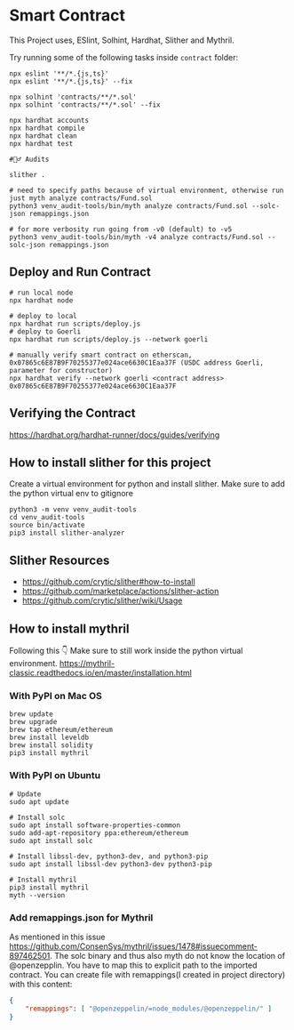 # Smart Contract

This Project uses, ESlint, Solhint, Hardhat, Slither and Mythril.

Try running some of the following tasks inside `contract` folder:

```shell
npx eslint '**/*.{js,ts}'
npx eslint '**/*.{js,ts}' --fix

npx solhint 'contracts/**/*.sol'
npx solhint 'contracts/**/*.sol' --fix

npx hardhat accounts
npx hardhat compile
npx hardhat clean
npx hardhat test

#🕵️‍♂️ Audits

slither .

# need to specify paths because of virtual environment, otherwise run just myth analyze contracts/Fund.sol
python3 venv_audit-tools/bin/myth analyze contracts/Fund.sol --solc-json remappings.json

# for more verbosity run going from -v0 (default) to -v5
python3 venv_audit-tools/bin/myth -v4 analyze contracts/Fund.sol --solc-json remappings.json

```

## Deploy and Run Contract
```shell
# run local node
npx hardhat node

# deploy to local
npx hardhat run scripts/deploy.js
# deploy to Goerli
npx hardhat run scripts/deploy.js --network goerli

# manually verify smart contract on etherscan, 0x07865c6E87B9F70255377e024ace6630C1Eaa37F (USDC address Goerli, parameter for constructor)
npx hardhat verify --network goerli <contract address> 0x07865c6E87B9F70255377e024ace6630C1Eaa37F

```

## Verifying the Contract
https://hardhat.org/hardhat-runner/docs/guides/verifying

## How to install slither for this project

Create a virtual environment for python and install slither. Make sure to add the python virtual env to gitignore
```shell
python3 -m venv venv_audit-tools
cd venv_audit-tools
source bin/activate
pip3 install slither-analyzer
```

## Slither Resources
- https://github.com/crytic/slither#how-to-install
- https://github.com/marketplace/actions/slither-action
- https://github.com/crytic/slither/wiki/Usage

## How to install mythril
Following this 👇 Make sure to still work inside the python virtual environment.
https://mythril-classic.readthedocs.io/en/master/installation.html

### With PyPI on Mac OS
```shell
brew update
brew upgrade
brew tap ethereum/ethereum
brew install leveldb
brew install solidity
pip3 install mythril
```

### With PyPI on Ubuntu
```shell
# Update
sudo apt update

# Install solc
sudo apt install software-properties-common
sudo add-apt-repository ppa:ethereum/ethereum
sudo apt install solc

# Install libssl-dev, python3-dev, and python3-pip
sudo apt install libssl-dev python3-dev python3-pip

# Install mythril
pip3 install mythril
myth --version
```

### Add remappings.json for Mythril
As mentioned in this issue https://github.com/ConsenSys/mythril/issues/1478#issuecomment-897462501. The solc binary and thus also myth do not know the location of @openzepplin. You have to map this to explicit path to the imported contract. You can create file with remappings(I created in project directory) with this content:

```json
{   
    "remappings": [ "@openzeppelin/=node_modules/@openzeppelin/" ]
}
```